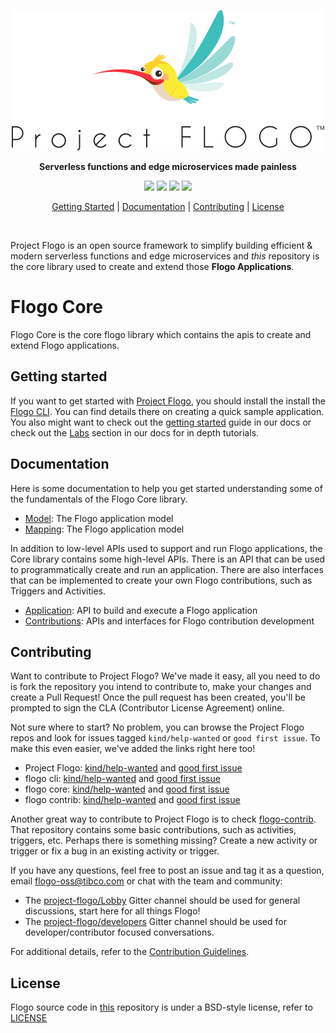  
<p align="center">
  <img src ="https://raw.githubusercontent.com/TIBCOSoftware/flogo/master/images/projectflogo.png" />
</p>

<p align="center" >
  <b>Serverless functions and edge microservices made painless</b>
</p>

<p align="center">
  <img src="https://travis-ci.org/project-github.com/qingcloudhx/core.svg?branch=master"/>
  <img src="https://img.shields.io/badge/dependencies-up%20to%20date-green.svg"/>
  <img src="https://img.shields.io/badge/license-BSD%20style-blue.svg"/>
  <a href="https://gitter.im/project-flogo/Lobby?utm_source=share-link&utm_medium=link&utm_campaign=share-link"><img src="https://badges.gitter.im/Join%20Chat.svg"/></a>
</p>

<p align="center">
  <a href="#getting-started">Getting Started</a> | <a href="#documentation">Documentation</a> | <a href="#contributing">Contributing</a> | <a href="#license">License</a>
</p>

<br/>

Project Flogo is an open source framework to simplify building efficient & modern serverless functions and edge microservices and _this_ repository is the core library used to create and extend those **Flogo Applications**. 

# Flogo Core
Flogo Core is the core flogo library which contains the apis to create and extend Flogo applications.

## Getting started
If you want to get started with [Project Flogo](flogo.io), you should install the install the [Flogo CLI](https://flogo/cli).  You can find details there on creating a quick sample application.  You also might want to check out the [getting started](https://tibcosoftware.github.io/flogo/getting-started/) guide in our docs or check out the [Labs](https://tibcosoftware.github.io/flogo/labs/) section in our docs for in depth tutorials.

## Documentation
Here is some documentation to help you get started understanding some of the fundamentals of the Flogo Core library. 

* [Model](docs/model.md): The Flogo application model
* [Mapping](docs/mapping.md): The Flogo application model

In addition to low-level APIs used to support and run Flogo applications, the Core library contains some high-level APIs.  There is an API that can be used to programmatically create and run an 
application.  There are also interfaces that can be implemented to create your own Flogo contributions, such as Triggers and Activities. 

* [Application](docs/app-api.md): API to build and execute a Flogo application
* [Contributions](docs/contribs.md): APIs and interfaces for Flogo contribution development

## Contributing
Want to contribute to Project Flogo? We've made it easy, all you need to do is fork the repository you intend to contribute to, make your changes and create a Pull Request! Once the pull request has been created, you'll be prompted to sign the CLA (Contributor License Agreement) online.

Not sure where to start? No problem, you can browse the Project Flogo repos and look for issues tagged `kind/help-wanted` or `good first issue`. To make this even easier, we've added the links right here too!
* Project Flogo: [kind/help-wanted](https://github.com/TIBCOSoftware/flogo/issues?q=is%3Aissue+is%3Aopen+label%3A%22help+wanted%22) and [good first issue](https://github.com/TIBCOSoftware/flogo/issues?q=is%3Aissue+is%3Aopen+label%3A%22good+first+issue%22)
* flogo cli: [kind/help-wanted](https://flogo/cli/issues?q=is%3Aissue+is%3Aopen+label%3A%22help+wanted%22) and [good first issue](https://flogo/cli/issues?q=is%3Aissue+is%3Aopen+label%3A%22good+first+issue%22)
* flogo core: [kind/help-wanted](https://github.com/qingcloudhx/core/issues?q=is%3Aissue+is%3Aopen+label%3A%22help+wanted%22) and [good first issue](https://github.com/qingcloudhx/core/issues?q=is%3Aissue+is%3Aopen+label%3A%22good+first+issue%22)
* flogo contrib: [kind/help-wanted](https://flogo/contrib/issues?q=is%3Aissue+is%3Aopen+label%3A%22help+wanted%22) and [good first issue](https://flogo/contrib/issues?q=is%3Aissue+is%3Aopen+label%3A%22good+first+issue%22)

Another great way to contribute to Project Flogo is to check [flogo-contrib](https://flogo/contrib). That repository contains some basic contributions, such as activities, triggers, etc. Perhaps there is something missing? Create a new activity or trigger or fix a bug in an existing activity or trigger.

If you have any questions, feel free to post an issue and tag it as a question, email flogo-oss@tibco.com or chat with the team and community:

* The [project-flogo/Lobby](https://gitter.im/project-flogo/Lobby?utm_source=share-link&utm_medium=link&utm_campaign=share-link) Gitter channel should be used for general discussions, start here for all things Flogo!
* The [project-flogo/developers](https://gitter.im/project-flogo/developers?utm_source=share-link&utm_medium=link&utm_campaign=share-link) Gitter channel should be used for developer/contributor focused conversations. 

For additional details, refer to the [Contribution Guidelines](https://github.com/TIBCOSoftware/flogo/blob/master/CONTRIBUTING.md).

## License 
Flogo source code in [this](https://github.com/qingcloudhx/core) repository is under a BSD-style license, refer to [LICENSE](https://github.com/qingcloudhx/core/blob/master/LICENSE) 
